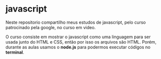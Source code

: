 # javascript

 Neste repositorio compartilho meus estudos de javascript, pelo curso patrocinado pela google, no curso em video.

O curso consiste em mostrar o javascript como uma linguagem para ser usada junto do HTML e CSS, então por isso os arquivos são HTML. Porém, durante as aulas usamos o **node.js** para podermos executar códigos no **terminal**.
